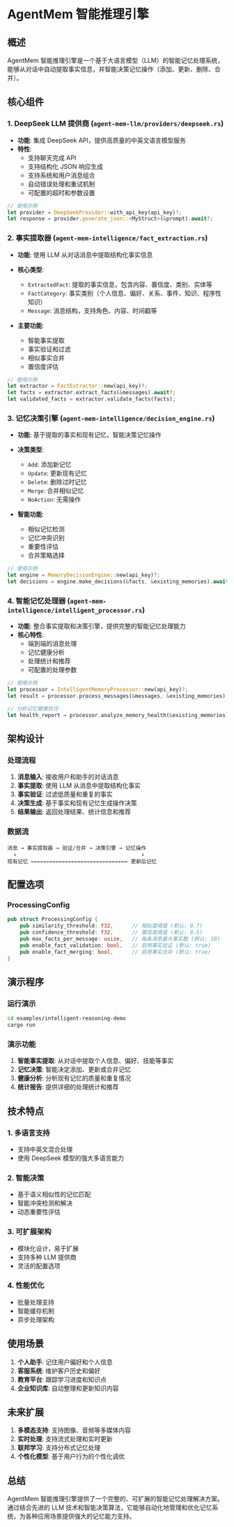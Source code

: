 # AgentMem 智能推理引擎

## 概述

AgentMem 智能推理引擎是一个基于大语言模型（LLM）的智能记忆处理系统，能够从对话中自动提取事实信息，并智能决策记忆操作（添加、更新、删除、合并）。

## 核心组件

### 1. DeepSeek LLM 提供商 (`agent-mem-llm/providers/deepseek.rs`)

- **功能**: 集成 DeepSeek API，提供高质量的中英文语言模型服务
- **特性**:
  - 支持聊天完成 API
  - 支持结构化 JSON 响应生成
  - 支持系统和用户消息组合
  - 自动错误处理和重试机制
  - 可配置的超时和参数设置

```rust
// 使用示例
let provider = DeepSeekProvider::with_api_key(api_key)?;
let response = provider.generate_json::<MyStruct>(&prompt).await?;
```

### 2. 事实提取器 (`agent-mem-intelligence/fact_extraction.rs`)

- **功能**: 使用 LLM 从对话消息中提取结构化事实信息
- **核心类型**:
  - `ExtractedFact`: 提取的事实信息，包含内容、置信度、类别、实体等
  - `FactCategory`: 事实类别（个人信息、偏好、关系、事件、知识、程序性知识）
  - `Message`: 消息结构，支持角色、内容、时间戳等

- **主要功能**:
  - 智能事实提取
  - 事实验证和过滤
  - 相似事实合并
  - 置信度评估

```rust
// 使用示例
let extractor = FactExtractor::new(api_key)?;
let facts = extractor.extract_facts(&messages).await?;
let validated_facts = extractor.validate_facts(facts);
```

### 3. 记忆决策引擎 (`agent-mem-intelligence/decision_engine.rs`)

- **功能**: 基于提取的事实和现有记忆，智能决策记忆操作
- **决策类型**:
  - `Add`: 添加新记忆
  - `Update`: 更新现有记忆
  - `Delete`: 删除过时记忆
  - `Merge`: 合并相似记忆
  - `NoAction`: 无需操作

- **智能功能**:
  - 相似记忆检测
  - 记忆冲突识别
  - 重要性评估
  - 合并策略选择

```rust
// 使用示例
let engine = MemoryDecisionEngine::new(api_key)?;
let decisions = engine.make_decisions(&facts, &existing_memories).await?;
```

### 4. 智能记忆处理器 (`agent-mem-intelligence/intelligent_processor.rs`)

- **功能**: 整合事实提取和决策引擎，提供完整的智能记忆处理能力
- **核心特性**:
  - 端到端的消息处理
  - 记忆健康分析
  - 处理统计和推荐
  - 可配置的处理参数

```rust
// 使用示例
let processor = IntelligentMemoryProcessor::new(api_key)?;
let result = processor.process_messages(&messages, &existing_memories).await?;

// 分析记忆健康状况
let health_report = processor.analyze_memory_health(&existing_memories).await?;
```

## 架构设计

### 处理流程

1. **消息输入**: 接收用户和助手的对话消息
2. **事实提取**: 使用 LLM 从消息中提取结构化事实
3. **事实验证**: 过滤低质量和重复的事实
4. **决策生成**: 基于事实和现有记忆生成操作决策
5. **结果输出**: 返回处理结果、统计信息和推荐

### 数据流

```
消息 → 事实提取器 → 验证/合并 → 决策引擎 → 记忆操作
  ↓                                        ↓
现有记忆 ←←←←←←←←←←←←←←←←←←←←←←←←←←←←←←← 更新后记忆
```

## 配置选项

### ProcessingConfig

```rust
pub struct ProcessingConfig {
    pub similarity_threshold: f32,      // 相似度阈值 (默认: 0.7)
    pub confidence_threshold: f32,      // 置信度阈值 (默认: 0.5)
    pub max_facts_per_message: usize,   // 每条消息最大事实数 (默认: 10)
    pub enable_fact_validation: bool,   // 启用事实验证 (默认: true)
    pub enable_fact_merging: bool,      // 启用事实合并 (默认: true)
}
```

## 演示程序

### 运行演示

```bash
cd examples/intelligent-reasoning-demo
cargo run
```

### 演示功能

1. **智能事实提取**: 从对话中提取个人信息、偏好、技能等事实
2. **记忆决策**: 智能决定添加、更新或合并记忆
3. **健康分析**: 分析现有记忆的质量和重复情况
4. **统计报告**: 提供详细的处理统计和推荐

## 技术特点

### 1. 多语言支持
- 支持中英文混合处理
- 使用 DeepSeek 模型的强大多语言能力

### 2. 智能决策
- 基于语义相似性的记忆匹配
- 智能冲突检测和解决
- 动态重要性评估

### 3. 可扩展架构
- 模块化设计，易于扩展
- 支持多种 LLM 提供商
- 灵活的配置选项

### 4. 性能优化
- 批量处理支持
- 智能缓存机制
- 异步处理架构

## 使用场景

1. **个人助手**: 记住用户偏好和个人信息
2. **客服系统**: 维护客户历史和偏好
3. **教育平台**: 跟踪学习进度和知识点
4. **企业知识库**: 自动整理和更新知识内容

## 未来扩展

1. **多模态支持**: 支持图像、音频等多媒体内容
2. **实时处理**: 支持流式处理和实时更新
3. **联邦学习**: 支持分布式记忆处理
4. **个性化模型**: 基于用户行为的个性化调优

## 总结

AgentMem 智能推理引擎提供了一个完整的、可扩展的智能记忆处理解决方案。通过结合先进的 LLM 技术和智能决策算法，它能够自动化地管理和优化记忆系统，为各种应用场景提供强大的记忆能力支持。

